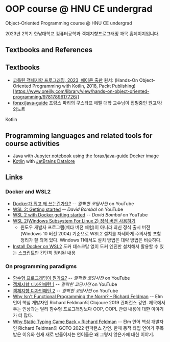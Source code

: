 # OOP course @ HNU CE undergrad

Object-Oriented Programming course @ HNU CE undergrad

2023년 2학기 한남대학교 컴퓨터공학과 객체지향프로그래밍 과목 홈페이지입니다.


## Textbooks and References

## Textbooks
* [코틀린 객체지향 프로그래밍, 2023, 에이콘 출판](http://acornpub.co.kr/book/kotlin-oop)
  원서: (Hands-On Object-Oriented Programming with Kotlin, 2018, Packt Publishing)[https://www.oreilly.com/library/view/hands-on-object-oriented-programming/9781789617726/]
* [forax/java-guide](https://github.com/forax/java-guide) 프랑스 파리의 구스타프 에펠 대학 교수님이 집필중인 원고/강의노트

Kotlin

## Programming languages and related tools for course activities
* [Java](https://www.oracle.com/kr/java/)
  with [Jupyter notebook](https://jupyter.org/)
  using the [forax/java-guide](https://github.com/forax/java-guide) Docker image
* [Kotlin](https://kotlinlang.org/)
  with [JetBrains Datalore](https://datalore.jetbrains.com/)

## Links

### Docker and WSL2
* [Docker가 뭐고 왜 쓰는건가요?](https://youtu.be/tPjpcsgxgWc) -- *얄팍한 코딩사전* on YouTube
* [WSL 2: Getting started](https://youtu.be/_fntjriRe48) -- *David Bombal* on YouTube
* [WSL 2 with Docker getting started](https://youtu.be/5RQbdMn04Oc) -- *David Bombal* on YouTube
* [WSL 2(Windows Subsystem For Linux 2) 정식 버전 사용하기](https://www.lesstif.com/software-architect/wsl-2-windows-subsystem-for-linux-2-89555812.html)
    - 윈도우 개발자 프로그램(베타 버전 체험)이 아니라 최신 정식 출시 버전(Windows 10 버전 2004) 기준으로 WSL2 설치를 자세하게 주의사항 포함 정리가 잘 되어 있다. Windows 11에서도 설치 방법은 대략 방법은 비슷하다.
* [Install Docker on WSL2](https://dev.to/0xkoji/install-docker-on-wsl2-2ma5) 도커 데스크탑 없이 도커 엔진만 설치해서 활용할 수 있는 스크립트만 간단히 정리된 내용

### On programming paradigms
* [함수형 프로그래밍이 뭔가요?](https://youtu.be/jVG5jvOzu9Y) -- *얄팍한 코딩사전* on YouTube
* [객체지향 디자인패턴 1](https://youtu.be/lJES5TQTTWE) -- *얄팍한 코딩사전* on YouTube
* [객체지향 디자인패턴 2](https://youtu.be/q3_WXP9pPUQ) -- *얄팍한 코딩사전* on YouTube
* [Why Isn't Functional Programming the Norm? – Richard Feldman](https://youtu.be/QyJZzq0v7Z4) -- Elm 언어 핵심 개발자인 Richard Feldman의 Clojoure 2019 컨퍼런스 강연. 제목에서 주는 인상과는 달리 함수형 프로그래밍보다 OOP, OOPL 관련 내용에 대한 이야기가 더 많다.
* [Why Static Typing Came Back • Richard Feldman](https://youtu.be/Tml94je2edk) -- Elm 언어 핵심 개발자인 Richard Feldman의 GOTO 2022 컨퍼런스 강연. 한때 동적 타입 언어가 주목받은 이유와 현재 새로 만들어지는 언어들은 왜 그렇지 않은가에 대한 이야기.
